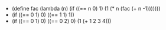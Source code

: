 * (define fac (lambda (n) (if ((== n 0) 1) (1 (* n (fac (+ n -1)))))))
* (if ((== 0 1) 0) ((== 1 1) 1))
* (if ((== 0 1) 0) ((== 0 2) 0) (1 (+ 1 2 3 4)))
